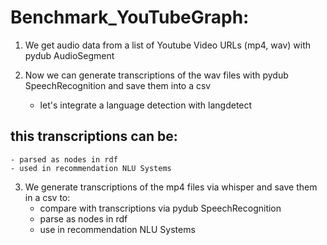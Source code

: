 # Benchmark_YouTubeGraph:

1. We get audio data from a list of Youtube Video URLs (mp4, wav) with pydub AudioSegment

2. Now we can generate transcriptions of the wav files with pydub SpeechRecognition and save them into a csv 
    - let's integrate a language detection with langdetect

## this transcriptions can be: 
    - parsed as nodes in rdf 
    - used in recommendation NLU Systems

3. We generate transcriptions of the mp4 files via whisper and save them in a csv to:
    - compare with transcriptions via pydub SpeechRecognition
    - parse as nodes in rdf 
    - use in recommendation NLU Systems  
